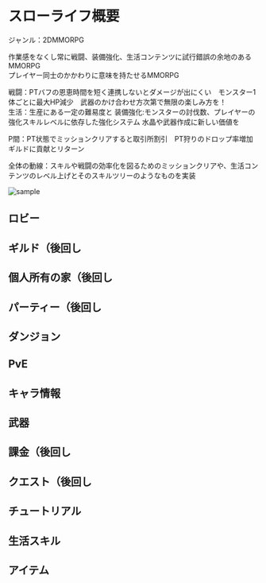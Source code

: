 ﻿# スローライフ概要

ジャンル：2DMMORPG

作業感をなくし常に戦闘、装備強化、生活コンテンツに試行錯誤の余地のあるMMORPG  
プレイヤー同士のかかわりに意味を持たせるMMORPG  

戦闘：PTバフの恩恵時間を短く連携しないとダメージが出にくい　モンスター1体ごとに最大HP減少　武器のかけ合わせ方次第で無限の楽しみ方を！  
生活：生産にある一定の難易度と
装備強化:モンスターの討伐数、プレイヤーの強化スキルレベルに依存した強化システム  水晶や武器作成に新しい価値を

P間：PT状態でミッションクリアすると取引所割引　PT狩りのドロップ率増加 ギルドに貢献とリターン  

全体の動線：スキルや戦闘の効率化を図るためのミッションクリアや、生活コンテンツのレベル上げとそのスキルツリーのようなものを実装
 
 ![sample](https://1drv.ms/i/s!Ag1VUcFTo20diHCQ_HWbr-Lgw7i4?e=BqW5Cp"")


## ロビー
## ギルド（後回し
## 個人所有の家（後回し
## パーティー（後回し
## ダンジョン
## PvE
## キャラ情報
## 武器
## 課金（後回し
## クエスト（後回し
## チュートリアル
## 生活スキル
## アイテム
